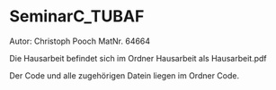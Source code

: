 # SeminarC_TUBAF
Autor: Christoph Pooch MatNr. 64664

Die Hausarbeit befindet sich im Ordner Hausarbeit als Hausarbeit.pdf

Der Code und alle zugehörigen Datein liegen im Ordner Code.
